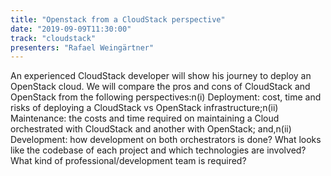 ```yaml
---
title: "Openstack from a CloudStack perspective"
date: "2019-09-09T11:30:00"
track: "cloudstack"
presenters: "Rafael Weingärtner"
---
```


An experienced CloudStack developer will show his journey to deploy an OpenStack cloud. We will compare the pros and cons of CloudStack and OpenStack from the following perspectives:n(i) Deployment: cost, time and risks of deploying a CloudStack vs OpenStack infrastructure;n(ii) Maintenance: the costs and time required on maintaining a Cloud orchestrated with CloudStack and another with OpenStack; and,n(ii) Development: how development on both orchestrators is done? What looks like the codebase of each project and which technologies are involved? What kind of professional/development team is required?
